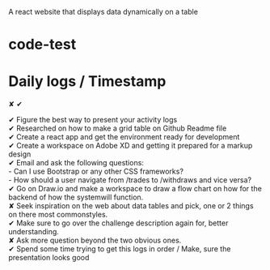 A react website that displays data dynamically on a table
# code-test


# Daily logs / Timestamp
✘
✔

<p>✔ Figure the best way to present your activity logs<br>✔ Researched on how to make a grid table on Github Readme file<br>✔ Create a react app and get the environment ready for development<br>✔ Create a workspace on Adobe XD and getting it prepared for a markup design<br>✔ Email and ask the following questions:<br>      - Can I use Bootstrap or any other CSS frameworks?<br>      - How should a user navigate from /trades to /withdraws and vice versa?<br>✔ Go on Draw.io and make a workspace to draw a flow chart on how for the backend of how the systemwill function.<br>✘ Seek inspiration on the web about data tables and pick, one or 2 things on there most commonstyles.<br>✔ Make sure to go over the challenge description again for, better understanding.<br>✘ Ask more question beyond the two obvious ones.<br>✔ Spend some time trying to get this logs in order / Make, sure the presentation looks good<br>

